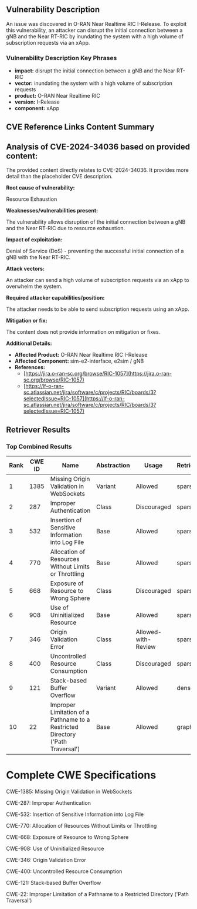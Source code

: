 ## Vulnerability Description
An issue was discovered in O-RAN Near Realtime RIC I-Release. To exploit this vulnerability, an attacker can disrupt the initial connection between a gNB and the Near RT-RIC by inundating the system with a high volume of subscription requests via an xApp.

### Vulnerability Description Key Phrases
- **impact:** disrupt the initial connection between a gNB and the Near RT-RIC
- **vector:** inundating the system with a high volume of subscription requests
- **product:** O-RAN Near Realtime RIC
- **version:** I-Release
- **component:** xApp

## CVE Reference Links Content Summary
## Analysis of CVE-2024-34036 based on provided content:

The provided content directly relates to CVE-2024-34036. It provides more detail than the placeholder CVE description.

**Root cause of vulnerability:**

Resource Exhaustion

**Weaknesses/vulnerabilities present:**

The vulnerability allows disruption of the initial connection between a gNB and the Near RT-RIC due to resource exhaustion.

**Impact of exploitation:**

Denial of Service (DoS) - preventing the successful initial connection of a gNB with the Near RT-RIC.

**Attack vectors:**

An attacker can send a high volume of subscription requests via an xApp to overwhelm the system.

**Required attacker capabilities/position:**

The attacker needs to be able to send subscription requests using an xApp.

**Mitigation or fix:**

The content does not provide information on mitigation or fixes.

**Additional Details:**

*   **Affected Product:** O-RAN Near Realtime RIC I-Release
*   **Affected Component:** sim-e2-interface, e2sim / gNB
*   **References:**
    *   [https://jira.o-ran-sc.org/browse/RIC-1057](https://jira.o-ran-sc.org/browse/RIC-1057)
    *   [https://lf-o-ran-sc.atlassian.net/jira/software/c/projects/RIC/boards/3?selectedIssue=RIC-1057](https://lf-o-ran-sc.atlassian.net/jira/software/c/projects/RIC/boards/3?selectedIssue=RIC-1057)

## Retriever Results

### Top Combined Results

| Rank | CWE ID | Name | Abstraction | Usage  | Retrievers | Individual Scores |
|------|--------|------|-------------|-------|------------|-------------------|
| 1 | 1385 | Missing Origin Validation in WebSockets | Variant | Allowed | sparse | 0.082 |
| 2 | 287 | Improper Authentication | Class | Discouraged | sparse | 0.077 |
| 3 | 532 | Insertion of Sensitive Information into Log File | Base | Allowed | sparse | 0.077 |
| 4 | 770 | Allocation of Resources Without Limits or Throttling | Base | Allowed | sparse | 0.076 |
| 5 | 668 | Exposure of Resource to Wrong Sphere | Class | Discouraged | sparse | 0.075 |
| 6 | 908 | Use of Uninitialized Resource | Base | Allowed | sparse | 0.075 |
| 7 | 346 | Origin Validation Error | Class | Allowed-with-Review | sparse | 0.074 |
| 8 | 400 | Uncontrolled Resource Consumption | Class | Discouraged | sparse | 0.074 |
| 9 | 121 | Stack-based Buffer Overflow | Variant | Allowed | dense | 0.506 |
| 10 | 22 | Improper Limitation of a Pathname to a Restricted Directory ('Path Traversal') | Base | Allowed | graph | 0.002 |



# Complete CWE Specifications

CWE-1385: Missing Origin Validation in WebSockets

CWE-287: Improper Authentication

CWE-532: Insertion of Sensitive Information into Log File

CWE-770: Allocation of Resources Without Limits or Throttling

CWE-668: Exposure of Resource to Wrong Sphere

CWE-908: Use of Uninitialized Resource

CWE-346: Origin Validation Error

CWE-400: Uncontrolled Resource Consumption

CWE-121: Stack-based Buffer Overflow

CWE-22: Improper Limitation of a Pathname to a Restricted Directory ('Path Traversal')